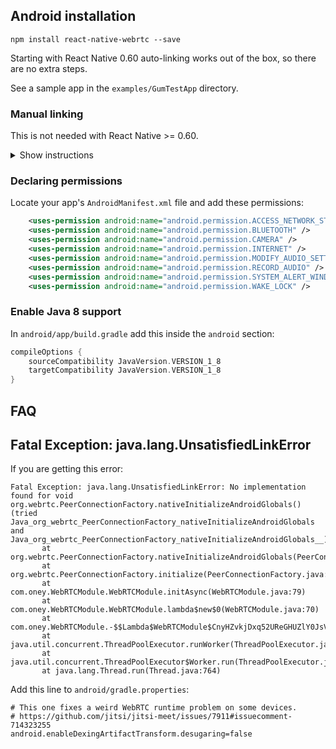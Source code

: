 ## Android installation

`npm install react-native-webrtc --save`

Starting with React Native 0.60 auto-linking works out of the box, so there are no extra steps.

See a sample app in the `examples/GumTestApp` directory.

### Manual linking

This is not needed with React Native >= 0.60.

<details><summary>Show instructions</summary>

In `android/settings.gradle`, add WebRTCModule:

```gradle
include ':WebRTCModule', ':app'
project(':WebRTCModule').projectDir = new File(rootProject.projectDir, '../node_modules/react-native-webrtc/android')
```

In `android/app/build.gradle`, add WebRTCModule to dependencies:

```gradle
dependencies {
  ...
  compile project(':WebRTCModule')
}
```

In your `MainApplication.java`:

```java
@Override
protected List<ReactPackage> getPackages() {
    return Arrays.<ReactPackage>asList(
        new MainReactPackage(),
        new com.oney.WebRTCModule.WebRTCModulePackage() // <-- Add this line
    );
}
```

</details>

### Declaring permissions

Locate your app's `AndroidManifest.xml` file and add these permissions:

```xml
    <uses-permission android:name="android.permission.ACCESS_NETWORK_STATE" />
    <uses-permission android:name="android.permission.BLUETOOTH" />
    <uses-permission android:name="android.permission.CAMERA" />
    <uses-permission android:name="android.permission.INTERNET" />
    <uses-permission android:name="android.permission.MODIFY_AUDIO_SETTINGS" />
    <uses-permission android:name="android.permission.RECORD_AUDIO" />
    <uses-permission android:name="android.permission.SYSTEM_ALERT_WINDOW" />
    <uses-permission android:name="android.permission.WAKE_LOCK" />
```

### Enable Java 8 support

In `android/app/build.gradle` add this inside the `android` section:

```gradle
compileOptions {
    sourceCompatibility JavaVersion.VERSION_1_8
    targetCompatibility JavaVersion.VERSION_1_8
}
```

## FAQ

## Fatal Exception: java.lang.UnsatisfiedLinkError

If you are getting this error:

```
Fatal Exception: java.lang.UnsatisfiedLinkError: No implementation found for void org.webrtc.PeerConnectionFactory.nativeInitializeAndroidGlobals() (tried Java_org_webrtc_PeerConnectionFactory_nativeInitializeAndroidGlobals and Java_org_webrtc_PeerConnectionFactory_nativeInitializeAndroidGlobals__)
       at org.webrtc.PeerConnectionFactory.nativeInitializeAndroidGlobals(PeerConnectionFactory.java)
       at org.webrtc.PeerConnectionFactory.initialize(PeerConnectionFactory.java:306)
       at com.oney.WebRTCModule.WebRTCModule.initAsync(WebRTCModule.java:79)
       at com.oney.WebRTCModule.WebRTCModule.lambda$new$0(WebRTCModule.java:70)
       at com.oney.WebRTCModule.-$$Lambda$WebRTCModule$CnyHZvkjDxq52UReGHUZlY0JsVw.run(-.java:4)
       at java.util.concurrent.ThreadPoolExecutor.runWorker(ThreadPoolExecutor.java:1162)
       at java.util.concurrent.ThreadPoolExecutor$Worker.run(ThreadPoolExecutor.java:636)
       at java.lang.Thread.run(Thread.java:764)
```

Add this line to `android/gradle.properties`:

```
# This one fixes a weird WebRTC runtime problem on some devices.
# https://github.com/jitsi/jitsi-meet/issues/7911#issuecomment-714323255
android.enableDexingArtifactTransform.desugaring=false

```
